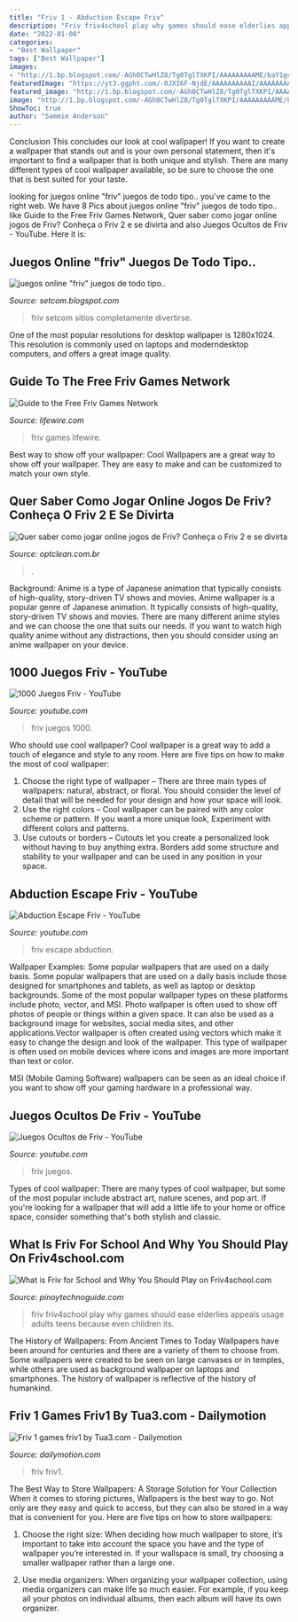 ```yaml
---
title: "Friv 1 - Abduction Escape Friv"
description: "Friv friv4school play why games should ease elderlies appeals usage adults teens because even children its"
date: "2022-01-08"
categories:
- "Best Wallpaper"
tags: ["Best Wallpaper"]
images:
- "http://1.bp.blogspot.com/-AGh0CTwHlZ8/Tg0TglTXKPI/AAAAAAAAAME/baY1gclr9pU/s1600/Dibujo1.bmp"
featuredImage: "https://yt3.ggpht.com/-0JXI6F-NjdE/AAAAAAAAAAI/AAAAAAAAAAA/C6sKv1Z8SAs/s900-c-k-no-mo-rj-c0xffffff/photo.jpg"
featured_image: "http://1.bp.blogspot.com/-AGh0CTwHlZ8/Tg0TglTXKPI/AAAAAAAAAME/baY1gclr9pU/s1600/Dibujo1.bmp"
image: "http://1.bp.blogspot.com/-AGh0CTwHlZ8/Tg0TglTXKPI/AAAAAAAAAME/baY1gclr9pU/s1600/Dibujo1.bmp"
ShowToc: true
author: "Sammie Anderson"
---
```



Conclusion
This concludes our look at cool wallpaper! If you want to create a wallpaper that stands out and is your own personal statement, then it's important to find a wallpaper that is both unique and stylish. There are many different types of cool wallpaper available, so be sure to choose the one that is best suited for your taste.

	

		
looking for juegos online &quot;friv&quot; juegos de todo tipo.. you've came to the right web. We have 8 Pics about juegos online &quot;friv&quot; juegos de todo tipo.. like Guide to the Free Friv Games Network, Quer saber como jogar online jogos de Friv? Conheça o Friv 2 e se divirta and also Juegos Ocultos de Friv - YouTube. Here it is:
		
    
## Juegos Online &quot;friv&quot; Juegos De Todo Tipo..

<img loading=lazy src="http://1.bp.blogspot.com/-AGh0CTwHlZ8/Tg0TglTXKPI/AAAAAAAAAME/baY1gclr9pU/s1600/Dibujo1.bmp" onerror="this.onerror=null;this.src='https://tse4.mm.bing.net/th?id=OIP.YzPovkaAM0necURtd21xjAHaEU&amp;pid=15.1';" alt="juegos online &quot;friv&quot; juegos de todo tipo..">

_Source: setcom.blogspot.com_

>friv setcom sitios completamente divertirse. 

	

One of the most popular resolutions for desktop wallpaper is 1280x1024. This resolution is commonly used on laptops and moderndesktop computers, and offers a great image quality.

    
## Guide To The Free Friv Games Network

<img loading=lazy src="https://fthmb.tqn.com/9nCjN9MQ8k2cqtq5GHELO_sjhp0=/1280x860/filters:fill(auto,1)/friv-56b34f023df78cdfa004b471.jpg" onerror="this.onerror=null;this.src='https://tse4.mm.bing.net/th?id=OIP.i2NjH9fB1aG-Iy_bfA08HQHaE-&amp;pid=15.1';" alt="Guide to the Free Friv Games Network">

_Source: lifewire.com_

>friv games lifewire. 

	

Best way to show off your wallpaper:
Cool Wallpapers are a great way to show off your wallpaper. They are easy to make and can be customized to match your own style.

    
## Quer Saber Como Jogar Online Jogos De Friv? Conheça O Friv 2 E Se Divirta

<img loading=lazy src="http://optclean.com.br/wp-content/uploads/2016/05/friv-1.jpg" onerror="this.onerror=null;this.src='https://tse1.mm.bing.net/th?id=OIP.oHvRrxFVMTcFoZRLqHZFcQHaDd&amp;pid=15.1';" alt="Quer saber como jogar online jogos de Friv? Conheça o Friv 2 e se divirta">

_Source: optclean.com.br_

>. 

	

Background: Anime is a type of Japanese animation that typically consists of high-quality, story-driven TV shows and movies.
Anime wallpaper is a popular genre of Japanese animation. It typically consists of high-quality, story-driven TV shows and movies. There are many different anime styles and we can choose the one that suits our needs. If you want to watch high quality anime without any distractions, then you should consider using an anime wallpaper on your device.

    
## 1000 Juegos Friv - YouTube

<img loading=lazy src="https://yt3.ggpht.com/-0JXI6F-NjdE/AAAAAAAAAAI/AAAAAAAAAAA/C6sKv1Z8SAs/s900-c-k-no-mo-rj-c0xffffff/photo.jpg" onerror="this.onerror=null;this.src='https://tse4.mm.bing.net/th?id=OIP.6cPmxO4aFPPlsoCx_Q06MwHaHa&amp;pid=15.1';" alt="1000 Juegos Friv - YouTube">

_Source: youtube.com_

>friv juegos 1000. 

	

Who should use cool wallpaper?
Cool wallpaper is a great way to add a touch of elegance and style to any room. Here are five tips on how to make the most of cool wallpaper: 
1) Choose the right type of wallpaper – There are three main types of wallpapers: natural, abstract, or floral. You should consider the level of detail that will be needed for your design and how your space will look. 
2) Use the right colors – Cool wallpaper can be paired with any color scheme or pattern. If you want a more unique look, Experiment with different colors and patterns. 
3) Use cutouts or borders – Cutouts let you create a personalized look without having to buy anything extra. Borders add some structure and stability to your wallpaper and can be used in any position in your space.

    
## Abduction Escape Friv - YouTube

<img loading=lazy src="http://i.ytimg.com/vi/4KNBanKQNtY/maxresdefault.jpg" onerror="this.onerror=null;this.src='https://tse4.mm.bing.net/th?id=OIP.ohywzvtFzoiOMku2STTSYQHaEK&amp;pid=15.1';" alt="Abduction Escape Friv - YouTube">

_Source: youtube.com_

>friv escape abduction. 

	

Wallpaper Examples: Some popular wallpapers that are used on a daily basis.
Some popular wallpapers that are used on a daily basis include those designed for smartphones and tablets, as well as laptop or desktop backgrounds. Some of the most popular wallpaper types on these platforms include photo, vector, and MSI. 
Photo wallpaper is often used to show off photos of people or things within a given space. It can also be used as a background image for websites, social media sites, and other applications.Vector wallpaper is often created using vectors which make it easy to change the design and look of the wallpaper. This type of wallpaper is often used on mobile devices where icons and images are more important than text or color. 

MSI (Mobile Gaming Software) wallpapers can be seen as an ideal choice if you want to show off your gaming hardware in a professional way.

    
## Juegos Ocultos De Friv - YouTube

<img loading=lazy src="https://i.ytimg.com/vi/XT11zurhPi4/maxresdefault.jpg" onerror="this.onerror=null;this.src='https://tse4.mm.bing.net/th?id=OIP.F3ltY7w1PGkU4TuO0xZEswHaEK&amp;pid=15.1';" alt="Juegos Ocultos de Friv - YouTube">

_Source: youtube.com_

>friv juegos. 

	

Types of cool wallpaper:
There are many types of cool wallpaper, but some of the most popular include abstract art, nature scenes, and pop art. If you're looking for a wallpaper that will add a little life to your home or office space, consider something that's both stylish and classic.

    
## What Is Friv For School And Why You Should Play On Friv4school.com

<img loading=lazy src="http://1.bp.blogspot.com/-rNE2OAsfMdU/UMXv93-xUuI/AAAAAAAAA74/cF1nI77E3bE/s1600/friv.png" onerror="this.onerror=null;this.src='https://tse1.mm.bing.net/th?id=OIP.Gdkchzwk5J749go5VGAs1gHaFk&amp;pid=15.1';" alt="What is Friv for School and Why You Should Play on Friv4school.com">

_Source: pinoytechnoguide.com_

>friv friv4school play why games should ease elderlies appeals usage adults teens because even children its. 

	

The History of Wallpapers: From Ancient Times to Today
Wallpapers have been around for centuries and there are a variety of them to choose from. Some wallpapers were created to be seen on large canvases or in temples, while others are used as background wallpaper on laptops and smartphones. The history of wallpaper is reflective of the history of humankind.

    
## Friv 1 Games Friv1 By Tua3.com - Dailymotion

<img loading=lazy src="https://s1.dmcdn.net/v/BTxr81P4suTcfU0Jc/x480" onerror="this.onerror=null;this.src='https://tse4.mm.bing.net/th?id=OIP.RPXRTppsiv-Y9TaRxpFyQwHaEK&amp;pid=15.1';" alt="Friv 1 games friv1 by Tua3.com - Dailymotion">

_Source: dailymotion.com_

>friv friv1. 

	

The Best Way to Store Wallpapers: A Storage Solution for Your Collection
When it comes to storing pictures, Wallpapers is the best way to go. Not only are they easy and quick to access, but they can also be stored in a way that is convenient for you. Here are five tips on how to store wallpapers:
1) Choose the right size: When deciding how much wallpaper to store, it’s important to take into account the space you have and the type of wallpaper you’re interested in. If your wallspace is small, try choosing a smaller wallpaper rather than a large one.

2) Use media organizers: When organizing your wallpaper collection, using media organizers can make life so much easier. For example, if you keep all your photos on individual albums, then each album will have its own organizer.

